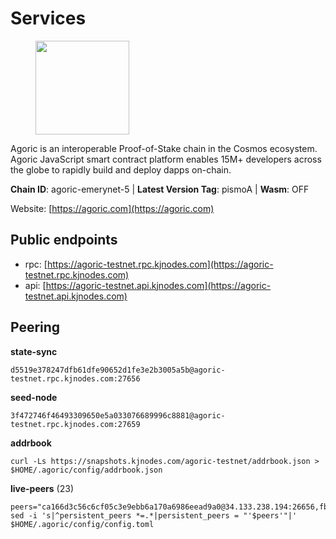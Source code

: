 # Services

<figure><img src="https://raw.githubusercontent.com/kj89/testnet_manuals/main/pingpub/logos/agoric.png" width="150" alt=""><figcaption></figcaption></figure>

Agoric is an interoperable Proof-of-Stake chain in the Cosmos ecosystem.  Agoric JavaScript smart contract platform enables 15M+ developers across the  globe to rapidly build and deploy dapps on-chain.

**Chain ID**: agoric-emerynet-5 | **Latest Version Tag**: pismoA | **Wasm**: OFF

Website: [https://agoric.com](https://agoric.com)


## Public endpoints

* rpc: [https://agoric-testnet.rpc.kjnodes.com](https://agoric-testnet.rpc.kjnodes.com)
* api: [https://agoric-testnet.api.kjnodes.com](https://agoric-testnet.api.kjnodes.com)

## Peering

**state-sync**

```
d5519e378247dfb61dfe90652d1fe3e2b3005a5b@agoric-testnet.rpc.kjnodes.com:27656
```

**seed-node**

```
3f472746f46493309650e5a033076689996c8881@agoric-testnet.rpc.kjnodes.com:27659
```

**addrbook**
```
curl -Ls https://snapshots.kjnodes.com/agoric-testnet/addrbook.json > $HOME/.agoric/config/addrbook.json
```

**live-peers** (23)
```
peers="ca166d3c56c6cf05c3e9ebb6a170a6986eead9a0@34.133.238.194:26656,fb86a0993c694c981a28fa1ebd1fd692f345348b@34.171.162.87:26656,d5519e378247dfb61dfe90652d1fe3e2b3005a5b@65.109.68.190:27656,436c0ba39a5310df2538ae236aacfd7bcd4e1893@65.108.124.57:37656,98e1069b1cfc445e377eda6a0eadd94f7877065d@162.55.169.76:26656,6f9e22eba0130f1a29c25e28beeae69b2621a403@35.226.248.0:26656,53ae0b0710f2f32aa60717953a51e60a7ad7b1c5@34.172.197.172:26656,a3a1e6c7a9ceec632c22769a9e369d05a796dc24@65.108.79.246:26709,a5b991654d0723e038d3723b1345b2a288d49146@38.242.156.28:26656,fd9d8063921531990cfebb72d5adadf276484e8d@13.215.217.74:26656,793955daf95ad29f003cc4ec7e6c60c00677b2f7@5.9.81.187:30656,fa171a30e3118fb2b92a5afb4bb6e661ad6e6aa0@35.238.67.135:26656,6644a86094a0cb0152f83aed74357c439657770b@185.239.209.79:26656,42084028a65c5d609793ffc618d1dcbf374fc301@65.109.28.219:14456,32f7fbecd40b420d592ac460703c4ac647875566@65.109.23.238:26656,c63cc83797e108ee7881209dd1545671a5e92ea6@35.238.211.8:26656,8dfb920cdc2eba42b688f44fdd26e12dabfbb6a9@95.217.130.111:27656,c72d05f83b53dc7f6c55d7d3e67c304716d27d80@116.202.227.117:27656,7b1cafa0879374125c623d854bcc0cb9cd98729e@185.213.25.151:26656,a875ef614b3902dd567be2076f18239681f24e35@185.146.148.112:26656,e5d3db7a51d3fb40a4855d6677318944faf7d5f2@142.132.191.166:26656,9dba0a07bc15334aba9c123147b78e149c0c7018@144.76.145.151:26656,bf32fb432cce9579c3bd20171f2918b9b2873796@154.12.225.46:26656"
sed -i 's|^persistent_peers *=.*|persistent_peers = "'$peers'"|' $HOME/.agoric/config/config.toml
```
